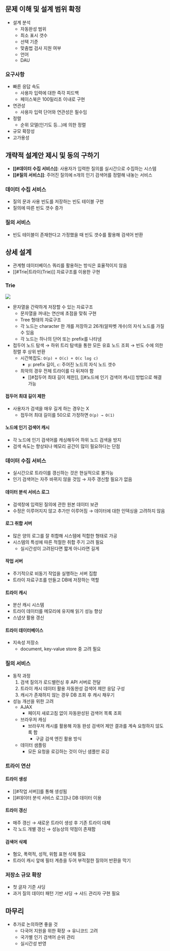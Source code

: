## 문제 이해 및 설계 범위 확정
- 설계 분석
	- 자동완성 범위
	- 최소 표시 갯수
	- 선택 기준
	- 맞춤법 검사 지원 여부
	- 언어
	- DAU
### 요구사항
- 빠른 응답 속도
	- 사용자 입력에 대한 즉각 피드백
	- 페이스북은 100밀리초 이내로 구현
- 연관성
	- 사용자 입력 단어와 연관성은 필수임
- 정렬
	- 순위 모델(인기도 등...)에 의한 정렬
- 규모 확장성
- 고가용성
## 개략적 설계안 제시 및 동의 구하기
- **[[#데이터 수집 서비스]]**: 사용자가 입력한 질의를 실시간으로 수집하는 시스템
- **[[#질의 서비스]]**: 주어진 질의에 n개의 인기 검색어를 정렬해 내놓는 서비스
### 데이터 수집 서비스
- 질의 문과 사용 빈도를 저장하는 빈도 테이블 구현
- 질의에 따른 빈도 갯수 증가

### 질의 서비스
- 빈도 테이블이 존재한다고 가정했을 때 빈도 갯수를 활용해 검색어 반환
## 상세 설계
- 관계형 데이터베이스 쿼리를 활용하는 방식은 효율적이지 않음
- [[#Trie|트라이(Trie)]] 자료구조를 이용한 구현

### Trie
![](https://upload.wikimedia.org/wikipedia/commons/thumb/b/be/Trie_example.svg/500px-Trie_example.svg.png)
- 문자열을 간략하게 저장할 수 있는 자료구조
	- 문자열을 꺼내는 연산에 초점을 맞춰 구현
	- Tree 형태의 자료구조
	- 각 노드는 character 한 개를 저장하고 26개(알파벳 개수)의 자식 노드를 가질 수 있음
	- 각 노드는 하나의 단어 또는 prefix를 나타냄
- 접두어 노드 탐색 → 하위 트리 탐색을 통한 모든 유효 노드 조회 → 빈도 수에 의한 정렬 후 상위 반환
	- 시간복잡도: `O(p) + O(c) + O(c log c)`
		- `p`: prefix 길이, `c`: 주어진 노드의 자식 노드 갯수
	- 최악의 경우 전체 트라이를 다 뒤져야 함
		- [[#접두어 최대 길이 제한]], [[#노드에 인기 검색어 캐시]] 방법으로 해결 가능
#### 접두어 최대 길이 제한
- 사용자가 검색을 매우 길게 하는 경우는 X
	- 접두어 최대 길이를 50으로 가정하면 `O(p) → O(1)`
#### 노드에 인기 검색어 캐시
- 각 노드에 인기 검색어를 캐싱해두어 하위 노드 검색을 방지
- 검색 속도는 향상되나 메모리 공간이 많이 필요하다는 단점
### 데이터 수집 서비스
- 실시간으로 트라이를 갱신하는 것은 현실적으로 불가능
- 인기 검색어는 자주 바뀌지 않을 것임 → 자주 갱신할 필요가 없음
#### 데이터 분석 서비스 로그
- 검색창에 입력된 질의에 관한 원본 데이터 보관
- 수정은 이루어지지 않고 추가만 이루어짐 → 데이터에 대한 인덱싱을 고려하지 않음
#### 로그 취합 서버
- 많은 양의 로그를 잘 취합해 시스템에 적합한 형태로 가공
- 시스템의 특성에 따른 적절한 취합 주기 고려 필요
	- 실시간성이 고려된다면 짧게 아니라면 길게
#### 작업 서버
- 주기적으로 비동기 작업을 실행하는 서버 집합
- 트라이 자료구조를 만들고 DB에 저장하는 역할
#### 트라이 캐시
- 분산 캐시 시스템
- 트라이 데이터를 메모리에 유지해 읽기 성능 향상
- 스냅샷 활용 갱신
#### 트라이 데이터베이스
- 지속성 저장소
	- document, key-value store 중 고려 필요
### 질의 서비스
- 동작 과정
	1. 검색 질의가 로드밸런싱 후 API 서버로 전달
	2. 트라이 캐시 데이터 활용 자동완성 검색어 제안 응답 구성
	3. 캐시가 존재하지 않는 경우 DB 조회 후 캐시 채우기
- 성능 개선을 위한 고려
	- AJAX
		- 페이지 새로고침 없이 자동완성된 검색어 목록 조회
	- 브라우저 캐싱
		- 브라우저 캐시를 활용해 자동 완성 검색어 제안 결과를 계속 요청하지 않도록 함
			- 구글 검색 엔진 활용 방식
	- 데이터 샘플링
		- 모든 요청을 로깅하는 것이 아닌 샘플만 로깅
### 트라이 연산
#### 트라이 생성
- [[#작업 서버]]를 통해 생성됨
- [[#데이터 분석 서비스 로그]]나 DB 데이터 이용
#### 트라이 갱신
- 매주 갱신 → 새로운 트라이 생성 후 기존 트라이 대체
- 각 노드 개별 갱신 → 성능상의 약점이 존재함
#### 검색어 삭제
- 혐오, 폭력적, 성적, 위험 표현 삭제 필요
- 트라이 캐시 앞에 필터 계층을 두어 부적절한 질의어 반환을 막기

### 저장소 규모 확장
- 첫 글자 기준 샤딩
- 과거 질의 데이터 패턴 기반 샤딩 → 샤드 관리자 구현 필요
## 마무리
- 추가로 논의하면 좋을 것
	- 다국어 지원을 위한 확장 → 유니코드 고려
	- 국가별 인기 검색어 순위 관리
	- 실시간성 반영
